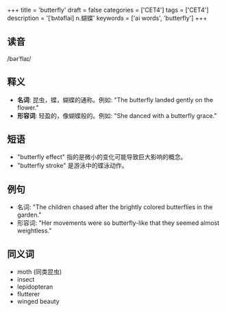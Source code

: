 +++
title = 'butterfly'
draft = false
categories = ['CET4']
tags = ['CET4']
description = '[ˈbʌtəflai] n.蝴蝶'
keywords = ['ai words', 'butterfly']
+++

## 读音
/bərˈflaɪ/

## 释义
- **名词**: 昆虫，蝶，蝴蝶的通称。例如: "The butterfly landed gently on the flower."
- **形容词**: 轻盈的，像蝴蝶般的。例如: "She danced with a butterfly grace."

## 短语
- "butterfly effect" 指的是微小的变化可能导致巨大影响的概念。
- "butterfly stroke" 是游泳中的蝶泳动作。

## 例句
- 名词: "The children chased after the brightly colored butterflies in the garden."
- 形容词: "Her movements were so butterfly-like that they seemed almost weightless."

## 同义词
- moth (同类昆虫)
- insect
- lepidopteran
- flutterer
- winged beauty
